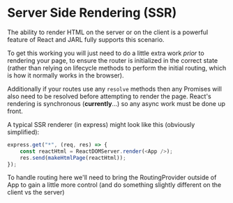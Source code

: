# Server Side Rendering (SSR)

The ability to render HTML on the server or on the client is a powerful feature of React and JARL fully supports this scenario.

To get this working you will just need to do a little extra work _prior_ to rendering your page, to ensure the router is initialized in the correct state (rather than relying on lifecycle methods to perform the initial routing, which is how it normally works in the browser).

Additionally if your routes use any `resolve` methods then any Promises will also need to be resolved before attempting to render the page. React's rendering is synchronous (**currently**...) so any async work must be done up front.

A typical SSR renderer (in express) might look like this (obviously simplified):

```js
express.get("*", (req, res) => {
    const reactHtml = ReactDOMServer.render(<App />);
    res.send(makeHtmlPage(reactHtml));
});
```

To handle routing here we'll need to bring the RoutingProvider outside of App to gain a little more control (and do something slightly different on the client vs the server)

